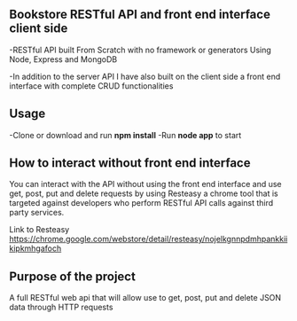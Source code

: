 ## Bookstore RESTful API and front end interface client side ##
-RESTful API built From Scratch with no framework or generators Using Node, Express and MongoDB

-In addition to the server API I have also built on the client side a front end interface with complete CRUD
 functionalities

## Usage ##
-Clone or download and run **npm install**
-Run **node app** to start

## How to interact without front end interface ##
You can interact with the API without using the front end interface and use get, post, put and delete
requests by using Resteasy a chrome tool that is targeted against developers who perform RESTful API calls against third party services.

Link to Resteasy https://chrome.google.com/webstore/detail/resteasy/nojelkgnnpdmhpankkiikipkmhgafoch


## Purpose of the project ##
A full RESTful web api that will allow use to get, post, put and delete JSON data through HTTP requests
